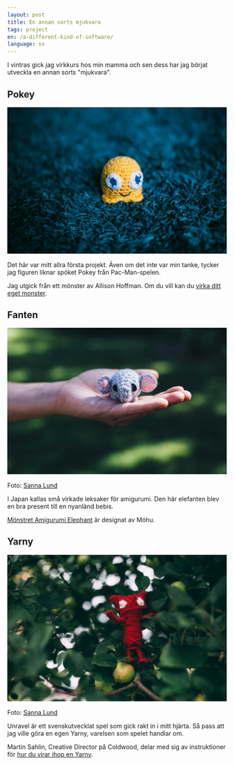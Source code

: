 ```yaml
---
layout: post
title: En annan sorts mjukvara
tags: project
en: /a-different-kind-of-software/
language: sv
---
```


I vintras gick jag virkkurs hos min mamma och sen dess har jag börjat utveckla en annan sorts "mjukvara".

## Pokey

![](/images/pokey.jpg)

Det här var mitt allra första projekt. Även om det inte var min tanke, tycker jag figuren liknar spöket Pokey från Pac-Man-spelen.

Jag utgick från ett mönster av Allison Hoffman. Om du vill kan du [virka ditt eget monster][2].

## Fanten

![](/images/fanten.jpg)

Foto: [Sanna Lund][1]

I Japan kallas små virkade leksaker för amigurumi. Den här elefanten blev en bra present till en nyanländ bebis.

[Mönstret Amigurumi Elephant][3] är designat av Móhu.

## Yarny

![](/images/yarny.jpg)

Foto: [Sanna Lund][1]

Unravel är ett svenskutvecklat spel som gick rakt in i mitt hjärta. Så pass att jag ville göra en egen Yarny, varelsen som spelet handlar om.

Martin Sahlin, Creative Director på Coldwood, delar med sig av instruktioner för [hur du virar ihop en Yarny][4].



[1]: http://sannalund.se
[2]: http://www.ravelry.com/patterns/library/baby-monster-beginner-amigurumi
[3]: http://shop.mohumohu.com/product/crochet-pattern-amigurumi-elephant
[4]: http://www.unravelgame.com/unravel-make-yarny-guide
